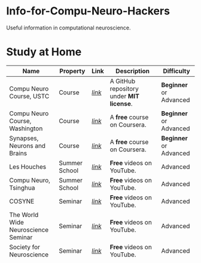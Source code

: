 # Info-for-Compu-Neuro-Hackers
Useful information in computational neuroscience.



# Study at Home

| Name                                        | Property         | Link                                                         | Description                                    | Difficulty               |
| ------------------------------------------- | ---------------- | ------------------------------------------------------------ | ---------------------------------------------- | ------------------------ |
| Compu Neuro Course, USTC                    | Course           | *[link](https://github.com/Wenlab/Computation-Neuro-Course)* | A GitHub repository under **MIT license**.     | **Beginner** or Advanced |
| Compu Neuro Course, Washington              | Course           | [*link*](https://www.coursera.org/learn/computational-neuroscience) | A **free** course on Coursera.                 | **Beginner** or Advanced |
| Synapses, Neurons and Brains                | Course           | [*link*](https://www.coursera.org/learn/synapses)            | A **free** course on Coursera.                 | **Beginner** or Advanced |
| Les Houches                                 | Summer School    | *[link](https://leshouches2022.github.io/)*                  | **Free** videos on YouTube.                    | Advanced                 |
| Compu Neuro, Tsinghua                       | Summer School    | *[link](https://www.youtube.com/@cneuro)*                    | **Free** videos on YouTube.                    | Advanced                 |
| COSYNE                                      | Seminar          | *[link](https://www.youtube.com/watch?v=lJA2QP8ollI&list=PL9YzmV9joj3HpUubGM2ub_-eNTRgWR-00&index=2)* | **Free** videos on YouTube.                    | Advanced                 |
| The World Wide Neuroscience Seminar         | Seminar          | *[link](https://www.wwtns.online/)*                          | **Free** videos on YouTube.                    | Advanced                 |
| Society for Neuroscience                    | Seminar          | [*link*](https://www.youtube.com/@sfnvideo/videos)           | **Free** videos on YouTube.                    | Advanced                 |
| CCCN, 2021                                  | Seminar          | *[link](https://space.bilibili.com/1959635782?spm_id_from=333.337.0.0)* | **Free** videos on bilibili.                   | Advanced                 |
| Tianyuan (2020-2021)                        | Seminar          | *[link](https://space.bilibili.com/508342591?spm_id_from=333.337.search-card.all.click)* | **Free** videos on bilibili.                   | Advanced                 |
| Cosma                                       | Personal Website | *[link](http://bactra.org/)*                                 | **Free** blogs                                 | Advanced                 |
| Lilian Weng                                 | Personal Website | *[link](https://lilianweng.github.io/)*                      | **Free** blogs                                 | Advanced                 |
| Markus Meister                              | Personal Website | *[link](https://markusmeister.com/)*                         | **Free** blogs                                 | Advanced                 |
| Guide to applying for a PhD in neuroscience | Personal Website | *[link](https://brainphd-cn.github.io/handbook/)*            | How to **apply for a PhD** in neuroscience?    | **Beginner** or Advanced |
| Journal Club of Wen Lab                     | JC Website       | *[link](https://cneuroustc.github.io/)*                      | Carefully selected papers **in recent years**. | Advanced                 |
| Journal Club of Pillow Lab                  | JC Website       | *[link](https://pillowlab.wordpress.com/)*                   | Carefully selected papers **in recent years**. | Advanced                 |
| Journal Club of Zhou Lab                    | JC Website       | [*link*](https://lcns-sjtu.github.io/blog/)                  | Carefully selected papers **in recent years**. | Advanced                 |



# Exchange Ideas!

| Name                    | Property      | Link                                                         | Description | Difficulty |
| ----------------------- | ------------- | ------------------------------------------------------------ | ----------- | ---------- |
| Compu Neuro, SJTU       | Winter School | *[link](https://ins.sjtu.edu.cn/conferences/2252)*           | **Free**    | Advanced   |
| Compu Neuro, Tsinghua   | Summer School | *[link](https://www.cneuro.net/past-summer-schools)*         | **Free**    | Advanced   |
| Compu Neuro, HKUST      | Summer School | *[link](https://projects.croucher.org.hk/summer-courses/computational-neuroscience)* | Charged     | Advanced   |
| Cold Spring Harbor Asia | Summer School | *[link](https://www.ccnss.org/)*                             | Charged     | Advanced   |
| CCCN                    | Seminar       | *[link](https://meeting.cns.org.cn/2023CCCN/)*               | Charged     | Advanced   |
| CNS                     | Seminar       | [*link*](https://www.cns.org.cn/news/2537.html)              | Charged     | Advanced   |
